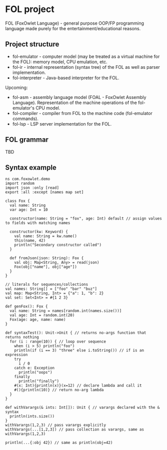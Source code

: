# FOL project

FOL (FoxOwlet Language) - general purpose OOP/FP programming language made purely
for the entertainment/educational reasons.

## Project structure

- fol-emulator - computer model (may be treated as a virtual machine for the FOL):
memory model, CPU emulation, etc.
- fol-ir - internal representation (syntax tree) of the FOL as well as parser implementation.
- fol-interpreter - Java-based interpreter for the FOL.

Upcoming:
- fol-asm - assembly language model (FOAL - FoxOwlet Assembly Language). 
Representation of the machine operations of the fol-emulator's CPU model.
- fol-compiler - compiler from FOL to the machine code (fol-emulator commands).
- fol-lsp - LSP server implementation for the FOL.

## FOL grammar

TBD

## Syntax example

```fol
ns com.foxowlet.demo
import random
import json :only [read]
export :all :except [names map set]

class Fox {
  val name: String
  var age: Int = 10

  constructor(name: String = "fox", age: Int) default // assign values to fields with matching names

  constructor(kw: Keyword) {
    val name: String = kw.name()
    this(name, 42)
    println("Secondary constructor called")
  }

  def fromJson(json: String): Fox {
    val obj: Map<String, Any> = read(json)
    Fox(obj["name"], obj["age"])
  }
}

// literals for sequences/collections
val names: String[] = ["foo" "bar" "buz"]
val map: Map<String, Int> = {"a": 1, "b": 2}
val set: Set<Int> = #{1 2 3}

def genFox(): Fox {
  val name: String = names[random.int(names.size())]
  val age: Int = random.int(20)
  Fox(age: age, name: name)
}

def syntaxTest(): Unit->Unit { // returns no-args function that returns nothing
  for (i : range(10)) { // loop over sequence
    when (i > 5) println("foo")
    println(if (i == 3) "three" else i.toString()) // if is an expression
    try
      i / 0
    catch e: Exception
      println("oops")
    finally
      println("finally")
    #(x: Int){println(x)}(x=12) // declare lambda and call it
    #(){println(10)} // return no-arg lambda
  }
}

def withVarargs(& ints: Int[]): Unit { // varargs declared with the & syntax
  println(ints.size())
}
withVarargs(1,2,3) // pass varargs explicitly
withVarargs(...[1,2,3]) // pass collection as varargs, same as withVarargs(1,2,3)

println(...{:obj 42}) // same as println(obj=42)
```